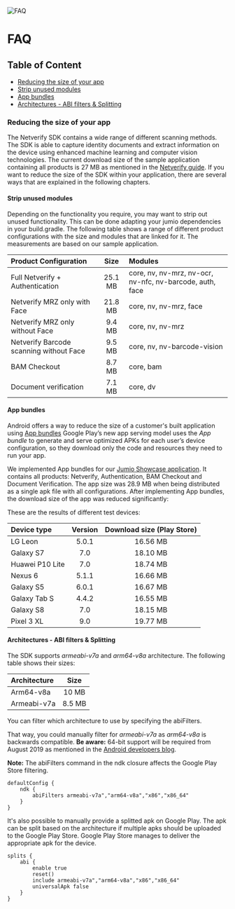 ![FAQ](images/jumio_feature_graphic.png)

# FAQ

## Table of Content
- [Reducing the size of your app](#reducing-the-size-of-your-app)
- [Strip unused modules](#strip-unused-modules)
- [App bundles](#app-bundles)
- [Architectures - ABI filters & Splitting](#arch)

### Reducing the size of your app
The Netverify SDK contains a wide range of different scanning methods. The SDK is able to capture identity documents and extract information on the device using enhanced machine learning and computer vision technologies.
The current download size of the sample application containing all products is 27 MB as mentioned in the [Netverify guide](integration_netverify-fastfill.md).
If you want to reduce the size of the SDK within your application, there are several ways that are explained in the following chapters.

#### Strip unused modules
Depending on the functionality you require, you may want to strip out unused functionality. This can be done adapting your jumio dependencies in your build.gradle. The following table shows a range of different product configurations with the size and modules that are linked for it. The measurements are based on our sample application.

|Product Configuration      | Size   | Modules   |
|:--------------------------|:------:|:----------|
|Full Netverify + Authentication                       | 25.1 MB    | core, nv, nv-mrz, nv-ocr, nv-nfc, nv-barcode, auth, face |
|Netverify MRZ only with Face                          | 21.8 MB  | core, nv, nv-mrz, face |
|Netverify MRZ only without Face                       | 9.4 MB   | core, nv, nv-mrz |
|Netverify Barcode scanning without Face               | 9.5 MB   | core, nv, nv-barcode-vision |
|BAM Checkout                                          | 8.7 MB   | core, bam |
|Document verification                                 | 7.1 MB   | core, dv  |


#### App bundles
Android offers a way to reduce the size of a customer's built application using [App bundles](https://developer.android.com/guide/app-bundle/)
Google Play’s new app serving model uses the *App bundle* to generate and serve optimized APKs for each user’s device configuration, so they download only the code and resources they need to run your app.

We implemented App bundles for our [Jumio Showcase application](https://play.google.com/store/apps/details?id=com.jumio.demo.netverify). It contains all products: Netverify, Authentication, BAM Checkout and Document Verification.
The app size was 28.9 MB when being distributed as a single apk file with all configurations. After implementing App bundles, the download size of the app was reduced significantly:

These are the results of different test devices:

|Device type    | Version       | Download size (Play Store) |
|:--------------|:-------------:|:--------------------------:|
|LG Leon        | 5.0.1   | 16.56 MB |
|Galaxy S7      | 7.0     | 18.10 MB |
|Huawei P10 Lite| 7.0     | 18.74 MB |
|Nexus 6        | 5.1.1   | 16.66 MB |
|Galaxy S5      | 6.0.1   | 16.67 MB |
|Galaxy Tab S   | 4.4.2   | 16.55 MB |
|Galaxy S8      | 7.0     | 18.15 MB |
|Pixel 3 XL     | 9.0     | 19.77 MB |

#### <a name="arch"></a>Architectures - ABI filters & Splitting
The SDK supports *armeabi-v7a* and *arm64-v8a* architecture. The following table shows their sizes:

|Architecture    | Size      |
|:---------------|:---------:|
|Arm64-v8a          | 10 MB  |
|Armeabi-v7a        | 8.5 MB |

You can filter which architecture to use by specifying the abiFilters.

That way, you could manually filter for *armeabi-v7a* as *arm64-v8a* is backwards compatible.
__Be aware:__ 64-bit support will be required from August 2019 as mentioned in the [Android developers blog](https://android-developers.googleblog.com/2017/12/improving-app-security-and-performance.html).

__Note:__ The abiFilters command in the ndk closure affects the Google Play Store filtering.

```
defaultConfig {
	ndk {
		abiFilters armeabi-v7a","arm64-v8a","x86","x86_64"
	}
}
```

It's also possible to manually provide a splitted apk on Google Play.
The apk can be split based on the architecture if multiple apks should be uploaded to the Google Play Store. Google Play Store manages to deliver the appropriate apk for the device.
```
splits {
	abi {
		enable true
		reset()
		include armeabi-v7a","arm64-v8a","x86","x86_64"
		universalApk false
	}
}
```
